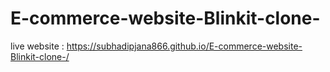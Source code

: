 # E-commerce-website-Blinkit-clone-

live website : https://subhadipjana866.github.io/E-commerce-website-Blinkit-clone-/
